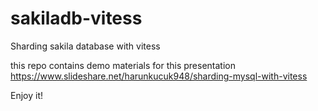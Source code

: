 # sakiladb-vitess
Sharding sakila database with vitess

this repo contains demo materials for this presentation https://www.slideshare.net/harunkucuk948/sharding-mysql-with-vitess

Enjoy it!
